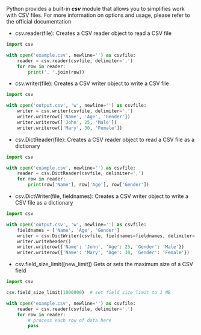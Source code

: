 Python provides a built-in ***csv*** module that allows you to 
simplifies work with CSV files. For more information on 
options and usage, please refer to the official documentation

- csv.reader(file): Creates a CSV reader object to read a CSV file
```Python
import csv

with open('example.csv', newline='') as csvfile:
    reader = csv.reader(csvfile, delimiter=',')
    for row in reader:
        print(', '.join(row))
```

- csv.writer(file):	Creates a CSV writer object to write a CSV file
```Python
import csv

with open('output.csv', 'w', newline='') as csvfile:
    writer = csv.writer(csvfile, delimiter=',')
    writer.writerow(['Name', 'Age', 'Gender'])
    writer.writerow(['John', 25, 'Male'])
    writer.writerow(['Mary', 30, 'Female'])
```
- csv.DictReader(file):	Creates a CSV reader object to read a CSV file as a dictionary
```Python
import csv

with open('example.csv', newline='') as csvfile:
    reader = csv.DictReader(csvfile, delimiter=',')
    for row in reader:
        print(row['Name'], row['Age'], row['Gender'])
```
- csv.DictWriter(file, fieldnames):	Creates a CSV writer object to write a CSV file as a dictionary
```Python
import csv

with open('output.csv', 'w', newline='') as csvfile:
    fieldnames = ['Name', 'Age', 'Gender']
    writer = csv.DictWriter(csvfile, fieldnames=fieldnames, delimiter=',')
    writer.writeheader()
    writer.writerow({'Name': 'John', 'Age': 25, 'Gender': 'Male'})
    writer.writerow({'Name': 'Mary', 'Age': 30, 'Gender': 'Female'})
```
- csv.field_size_limit([new_limit])	Gets or sets the maximum size of a CSV field
```Python
import csv

csv.field_size_limit(1000000)  # set field size limit to 1 MB

with open('example.csv', newline='') as csvfile:
    reader = csv.reader(csvfile, delimiter=',')
    for row in reader:
        # process each row of data here
        pass
```
